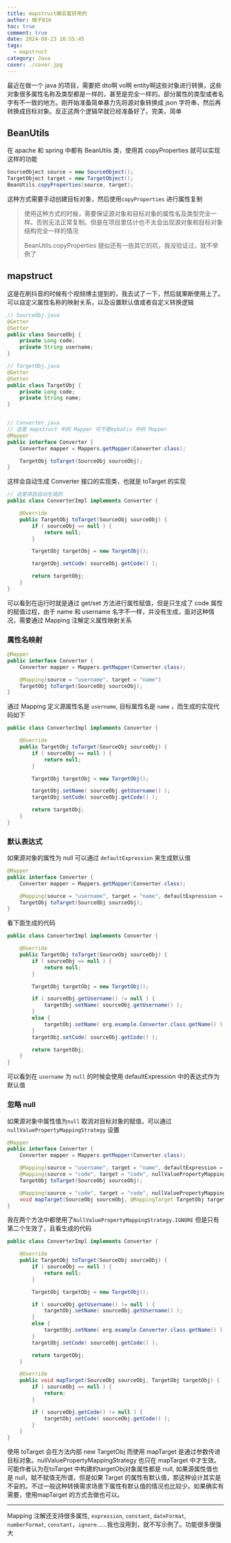 ```yaml
---
title: mapstruct确实蛮好用的
author: 柚子816
toc: true
comment: true
date: 2024-08-23 16:55:45
tags: 
  - mapstruct
category: Java
cover: ./cover.jpg
---
```


最近在做一个 java 的项目，需要把 dto啊 vo啊 entity啊这些对象进行转换，这些对象很多属性名称及类型都是一样的，甚至是完全一样的。部分属性的类型或者名字有不一致的地方。刚开始准备简单暴力先将源对象转换成 json 字符串，然后再转换成目标对象。反正这两个逻辑早就已经准备好了。完美，简单



## BeanUtils

在 apache 和 spring 中都有 BeanUtils 类，使用其 copyProperties 就可以实现这样的功能

```java
SourceObject source = new SourceObject();
TargetObject target = new TargetObject();
BeanUtils.copyProperties(source, target);
```

这种方式需要手动创建目标对象，然后使用`copyProperties` 进行属性复制

> 使用这种方式的时候，需要保证源对象和目标对象的属性名及类型完全一样。否则无法正常复制。但是在项目里估计也不太会出现源对象和目标对象结构完全一样的情况
>
> BeanUtils.copyProperties 貌似还有一些其它的坑，我没验证过，就不举例了

## mapstruct

这是在刷抖音的时候有个视频博主提到的，我去试了一下，然后就果断使用上了。可以自定义属性名称的映射关系，以及设置默认值或者自定义转换逻辑

```java
// SourceObj.java
@Getter
@Setter
public class SourceObj {
    private Long code;
    private String username;
}

// TargetObj.java
@Getter
@Setter
public class TargetObj {
    private Long code;
    private String name;
}


// Converter.java
// 这是 mapstruct 中的 Mapper 可不是mybatis 中的 Mapper
@Mapper
public interface Converter {
    Converter mapper = Mappers.getMapper(Converter.class);

    TargetObj toTarget(SourceObj sourceObj);
}
```

这样会自动生成 Converter 接口的实现类，也就是 toTarget 的实现

```java
// 这是项目自动生成的
public class ConverterImpl implements Converter {

    @Override
    public TargetObj toTarget(SourceObj sourceObj) {
        if ( sourceObj == null ) {
            return null;
        }

        TargetObj targetObj = new TargetObj();

        targetObj.setCode( sourceObj.getCode() );

        return targetObj;
    }
}
```

可以看到在运行时就是通过 get/set 方法进行属性赋值，但是只生成了 code 属性的赋值过程，由于 name 和 username 名字不一样，并没有生成，面对这种情况，需要通过 Mapping 注解定义属性映射关系

### 属性名映射

```java
@Mapper
public interface Converter {
    Converter mapper = Mappers.getMapper(Converter.class);

    @Mapping(source = "username", target = "name")
    TargetObj toTarget(SourceObj sourceObj);
}
```

通过 Mapping 定义源属性名是 `username`, 目标属性名是 `name` ，而生成的实现代码如下

```java
public class ConverterImpl implements Converter {

    @Override
    public TargetObj toTarget(SourceObj sourceObj) {
        if ( sourceObj == null ) {
            return null;
        }

        TargetObj targetObj = new TargetObj();

        targetObj.setName( sourceObj.getUsername() );
        targetObj.setCode( sourceObj.getCode() );

        return targetObj;
    }
}
```

### 默认表达式

如果源对象的属性为 null 可以通过 `defaultExpression` 来生成默认值

```java
@Mapper
public interface Converter {
    Converter mapper = Mappers.getMapper(Converter.class);

    @Mapping(source = "username", target = "name", defaultExpression = "java( org.example.Converter.class.getName() )")
    TargetObj toTarget(SourceObj sourceObj);
}
```

看下面生成的代码

```java
public class ConverterImpl implements Converter {

    @Override
    public TargetObj toTarget(SourceObj sourceObj) {
        if ( sourceObj == null ) {
            return null;
        }

        TargetObj targetObj = new TargetObj();

        if ( sourceObj.getUsername() != null ) {
            targetObj.setName( sourceObj.getUsername() );
        }
        else {
            targetObj.setName( org.example.Converter.class.getName() );
        }
        targetObj.setCode( sourceObj.getCode() );

        return targetObj;
    }
}
```

可以看到在 `username` 为 `null` 的时候会使用 defaultExpression 中的表达式作为默认值

### 忽略 null

如果源对象中属性值为`null` 取消对目标对象的赋值，可以通过`nullValuePropertyMappingStrategy` 设置

```java
@Mapper
public interface Converter {
    Converter mapper = Mappers.getMapper(Converter.class);

    @Mapping(source = "username", target = "name", defaultExpression = "java( org.example.Converter.class.getName() )")
    @Mapping(source = "code", target = "code", nullValuePropertyMappingStrategy = NullValuePropertyMappingStrategy.IGNORE)
    TargetObj toTarget(SourceObj sourceObj);

    @Mapping(source = "code", target = "code", nullValuePropertyMappingStrategy = NullValuePropertyMappingStrategy.IGNORE)
    void mapTarget(SourceObj sourceObj, @MappingTarget TargetObj targetObj);
}
```

我在两个方法中都使用了`NullValuePropertyMappingStrategy.IGNORE` 但是只有第二个生效了，且看生成的代码

```java
public class ConverterImpl implements Converter {

    @Override
    public TargetObj toTarget(SourceObj sourceObj) {
        if ( sourceObj == null ) {
            return null;
        }

        TargetObj targetObj = new TargetObj();

        if ( sourceObj.getUsername() != null ) {
            targetObj.setName( sourceObj.getUsername() );
        }
        else {
            targetObj.setName( org.example.Converter.class.getName() );
        }
        targetObj.setCode( sourceObj.getCode() );

        return targetObj;
    }

    @Override
    public void mapTarget(SourceObj sourceObj, TargetObj targetObj) {
        if ( sourceObj == null ) {
            return;
        }

        if ( sourceObj.getCode() != null ) {
            targetObj.setCode( sourceObj.getCode() );
        }
    }
}
```

使用 toTarget 会在方法内部 new TargetObj 而使用 mapTarget 是通过参数传进目标对象。nullValuePropertyMappingStrategy 也只在 mapTarget 中才生效。可能作者认为在toTarget 中构建的targetObj对象属性都是 null, 如果源属性值也是 null，赋不赋值无所谓，但是如果 Target 的属性有默认值，那这种设计其实是不妥的。不过一般这种转换需求场景下属性有默认值的情况也比较少。如果确实有需要，使用mapTarget 的方式去做也可以。

----

Mapping 注解还支持很多属性, `expression`, `constant`, `dateFormat`, `numberFormat`, `constant`，`ignore`......我也没用到，就不写示例了。功能很多很强大

